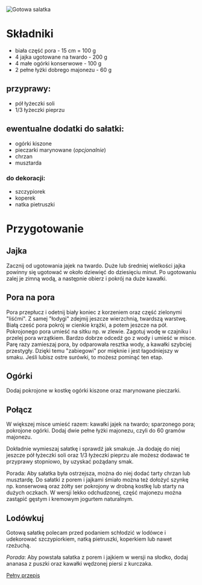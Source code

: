 ![Gotowa salatka](https://cdn.aniagotuje.com/pictures/articles/2021/04/13828602-v-1080x1391.jpg)
# Składniki
 - biała część pora - 15 cm = 100 g
 - 4 jajka ugotowane na twardo -  200 g
 - 4 małe ogórki konserwowe -  100 g
 - 2 pełne łyżki dobrego majonezu - 60 g
## przyprawy:
- pół łyżeczki soli
- 1/3 łyżeczki pieprzu
## ewentualne dodatki do sałatki:
 - ogórki kiszone
 - pieczarki marynowane (*opcjonalnie*)
 - chrzan
 - musztarda
### do dekoracji:
 - szczypiorek
 - koperek
 - natka pietruszki
# Przygotowanie
## Jajka
Zacznij od ugotowania jajek na twardo. Duże lub średniej wielkości jajka powinny się ugotować w około dziewięć do dziesięciu minut. Po ugotowaniu zalej je zimną wodą, a następnie obierz i pokrój na duże kawałki.
## Pora na pora
Pora przepłucz i odetnij biały koniec z korzeniem oraz część zielonymi "liśćmi". Z samej "łodygi" zdejmij jeszcze wierzchnią, twardszą warstwę. Białą cześć pora pokrój w cienkie krążki, a potem jeszcze na pół. Pokrojonego pora umieść na sitku np. w zlewie. Zagotuj wodę w czajniku i przelej pora wrzątkiem. Bardzo dobrze odcedź go z wody i umieść w misce. Parę razy zamieszaj pora, by odparowała resztka wody, a kawałki szybciej przestygły. Dzięki temu "zabiegowi" por mięknie i jest łagodniejszy w smaku. Jeśli lubisz ostre surówki, to możesz pominąć ten etap.
## Ogórki 
Dodaj pokrojone w kostkę ogórki kiszone oraz marynowane pieczarki. 
## Połącz 
W większej misce umieść razem: kawałki jajek na twardo; sparzonego pora; pokrojone ogórki. Dodaj dwie pełne łyżki majonezu, czyli do 60 gramów majonezu. 

Dokładnie wymieszaj sałatkę i sprawdź jak smakuje. Ja dodaję do niej jeszcze pół łyżeczki soli oraz 1/3 łyżeczki pieprzu ale możesz dodawać te przyprawy stopniowo, by uzyskać pożądany smak. 

Porada: Aby sałatka była ostrzejsza, można do niej dodać tarty chrzan lub musztardę. Do sałatki z porem i jajkami śmiało można też dołożyć szynkę np. konserwową oraz żółty ser pokrojony w drobną kostkę lub starty na dużych oczkach. W wersji lekko odchudzonej, część majonezu można zastąpić gęstym i kremowym jogurtem naturalnym.

## Lodówkuj

Gotową sałatkę polecam przed podaniem schłodzić w lodówce i udekorować szczypiorkiem, natką pietruszki, koperkiem lub nawet rzeżuchą.   
  
_Porada_: Aby powstała sałatka z porem i jajkiem w wersji na słodko, dodaj ananasa z puszki oraz kawałki wędzonej piersi z kurczaka.

[Pełny przepis](https://aniagotuje.pl/przepis/salatka-z-pora-i-jajek)